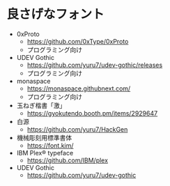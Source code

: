 # 良さげなフォント

* 0xProto
  * https://github.com/0xType/0xProto
  * プログラミング向け
* UDEV Gothic
  * https://github.com/yuru7/udev-gothic/releases
  * プログラミング向け
* monaspace
  * https://monaspace.githubnext.com/
  * プログラミング向け
* 玉ねぎ楷書「激」
  * https://gyokutendo.booth.pm/items/2929647
* 白源
  * https://github.com/yuru7/HackGen
* 機械彫刻用標準書体
  * https://font.kim/
* IBM Plex® typeface
  * https://github.com/IBM/plex
* UDEV Gothic
  * https://github.com/yuru7/udev-gothic
